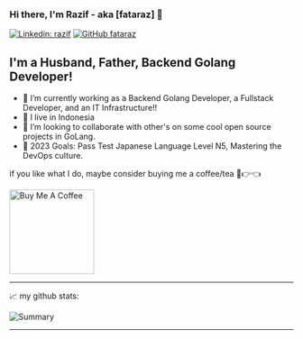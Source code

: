 ### Hi there, I'm Razif - aka [fataraz] 👋

[![Linkedin: razif](https://img.shields.io/badge/-razif-blue?style=flat-square&logo=Linkedin&logoColor=white&link=https://www.linkedin.com/in/razif-fatahillah-kahfi-9940a11a5/)](https://www.linkedin.com/in/vicky-dwi-kurniawan-256b7b45/)
[![GitHub fataraz](https://img.shields.io/github/followers/razif?label=follow&style=social)](https://github.com/fataraz)


## I'm a Husband, Father, Backend Golang Developer!
- 🔭 I’m currently working as a Backend Golang Developer, a Fullstack Developer, and an IT Infrastructure!!
- 🌱 I live in Indonesia
- 👯 I’m looking to collaborate with other's on some cool open source projects in GoLang.
- 🥅 2023 Goals: Pass Test Japanese Language Level N5, Mastering the DevOps culture.

if you like what I do, maybe consider buying me a coffee/tea 🥺👉👈

<a href="https://www.buymeacoffee.com/fataraz" target="_blank"><img src="https://cdn.buymeacoffee.com/buttons/v2/default-red.png" alt="Buy Me A Coffee" width="150" ></a>

---
📈 my github stats:



![Summary](https://github-profile-summary-cards.vercel.app/api/cards/profile-details?username=fataraz&theme=monokai)

---

